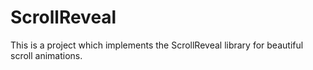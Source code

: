 # ScrollReveal
This is a project which implements the ScrollReveal library for beautiful scroll animations.
